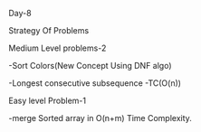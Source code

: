Day-8 

Strategy Of Problems

Medium Level problems-2


-Sort Colors(New Concept Using DNF algo)

-Longest consecutive subsequence -TC(O(n))


Easy level Problem-1

-merge Sorted array in O(n+m) Time Complexity.